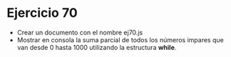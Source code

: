 # Ejercicio 70

- Crear un documento con el nombre ej70.js
- Mostrar en consola la suma parcial de todos los números impares que van desde 0 hasta 1000 utilizando la estructura **while**.
